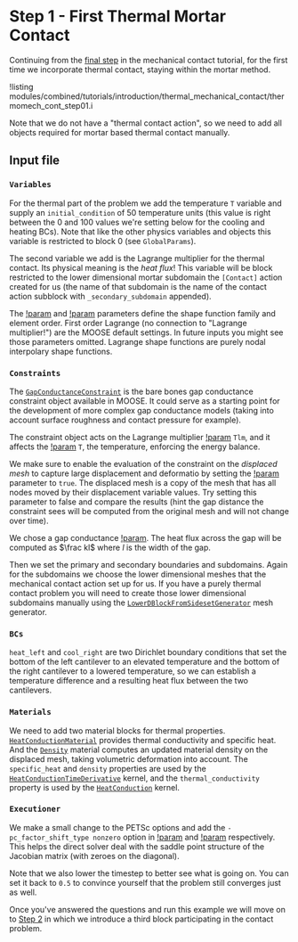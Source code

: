 # Step 1 - First Thermal Mortar Contact

Continuing from the [final step](contact/tutorials/introduction/step02.md) in
the mechanical contact tutorial, for the first time we incorporate thermal contact,
staying within the mortar method.

!listing modules/combined/tutorials/introduction/thermal_mechanical_contact/thermomech_cont_step01.i

Note that we do not have a "thermal contact action", so we need to add all
objects required for mortar based thermal contact manually.

## Input file

### `Variables`

For the thermal part of the problem we add the temperature `T` variable and supply an
`initial_condition` of 50 temperature units (this value is right between the 0
and 100 values we're setting below for the cooling and heating BCs). Note that
like the other physics variables and objects this variable is restricted to
block 0 (see `GlobalParams`).

The second variable we add is the Lagrange multiplier for the thermal contact.
Its physical meaning is the *heat flux*! This variable will be block restricted
to the lower dimensional mortar subdomain the `[Contact]` action created for us
(the name of that subdomain is the name of the contact action subblock with
`_secondary_subdomain` appended).

The [!param](/Variables/MooseVariable/family)
and [!param](/Variables/MooseVariable/order) parameters define the shape function
family and element order. First order Lagrange (no connection to "Lagrange multiplier!")
are the MOOSE default settings. In future inputs you might see those parameters
omitted. Lagrange shape functions are purely nodal interpolary shape functions.

### `Constraints`

The [`GapConductanceConstraint`](GapConductanceConstraint.md) is the bare bones
gap conductance constraint object available in MOOSE. It could serve as a
starting point for the development of more complex gap conductance models
(taking into account surface roughness and contact pressure for example).

The constraint object acts on the Lagrange multiplier
[!param](/Constraints/GapConductanceConstraint/variable) `Tlm`, and it affects
the [!param](/Constraints/GapConductanceConstraint/secondary_variable) `T`, the
temperature, enforcing the energy balance.

We make sure to enable the evaluation of the constraint on the *displaced mesh*
to capture large displacement and deformatio by setting the
[!param](/Constraints/GapConductanceConstraint/use_displaced_mesh) parameter to
`true`. The displaced mesh is a copy of the mesh that has all nodes moved by
their displacement variable values. Try setting this parameter to false and
compare the results (hint the gap distance the constraint sees will be computed
from the original mesh and will not change over time).

We chose a gap conductance [!param](/Constraints/GapConductanceConstraint/k).
The heat flux across the gap will be computed as $\frac kl$ where $l$ is the
width of the gap.

Then we set the primary and secondary boundaries and subdomains. Again for the
subdomains we choose the lower dimensional meshes that the mechanical contact
action set up for us. If you have a purely thermal contact problem you will need
to create those lower dimensional subdomains manually using the
[`LowerDBlockFromSidesetGenerator`](LowerDBlockFromSidesetGenerator.md) mesh
generator.

### `BCs`

`heat_left` and `cool_right` are two Dirichlet boundary conditions that set the
bottom of the left cantilever to an elevated temperature and the bottom of the
right cantilever to a lowered temperature, so we can establish a temperature
difference and a resulting heat flux between the two cantilevers.

### `Materials`

We need to add two material blocks for thermal properties.
[`HeatConductionMaterial`](HeatConductionMaterial.md) provides thermal
conductivity and specific heat. And the [`Density`](Density.md) material
computes an updated material density on the displaced mesh, taking volumetric
deformation into account. The `specific_heat` and `density` properties are used
by the [`HeatConductionTimeDerivative`](HeatConductionTimeDerivative.md) kernel,
and the `thermal_conductivity` property is used by the
[`HeatConduction`](HeatConduction.md) kernel.

### `Executioner`

We make a small change to the PETSc options and add the `-pc_factor_shift_type
nonzero` option in  [!param](/Executioner/Transient/petsc_options_iname) and
[!param](/Executioner/Transient/petsc_options_value) respectively. This helps
the direct solver deal with the saddle point structure of the Jacobian matrix
(with zeroes on the diagonal).

Note that we also lower the timestep to better see what is going on. You can set
it back to `0.5` to convince yourself that the problem still converges just as
well.

Once you've answered the questions and run this example we will move on to
[Step 2](combined/tutorials/introduction/step02.md) in which we introduce
a third block participating in the contact problem.
